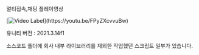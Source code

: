 멀티접속,채팅 플레이영상

[![Video Label]([http://img.youtube.com/vi/](https://youtu.be/FPyZXcvvuBw)/0.jpg)](https://youtu.be/FPyZXcvvuBw)

유니티 버전 : 2021.3.14f1

소스코드 폴더에 회사 내부 라이브러리를 제외한 작업했던 스크립트 일부가 있습니다.
